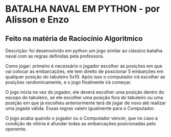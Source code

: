 # BATALHA NAVAL EM PYTHON - por Alisson e Enzo

## Feito na matéria de Raciocínio Algoritmico

Descrição: foi desenvolvido em python um jogo similar ao clássico batalha naval
com as regras definidas pela professora.

Como jogar: primeiro é necessário o jogador escolher as posições em que vai colocar
as embarcações, ele tem direito de posicionar 5 embarções em qualquer posição do tabuleiro
5x10. Após isso o computador irá escolher as posições randomicamente, e o jogo finalmente 
irá começar.

O jogo inicia na vez do jogador, ele deverá escolher uma posição dentro do escopo do tabuleiro,
se ele escolher uma posição fora do tabuleiro ou uma posição em que já escolheu anteriormente
terá de jogar de novo até realizar uma jogada válida. Essas regras valem igualmente para o Computador.

O jogo acaba quando o jogador ou o Computador vencer, que no caso a condição de vitória é afundar todas
as embarcações posicionadas pelo oponente.
